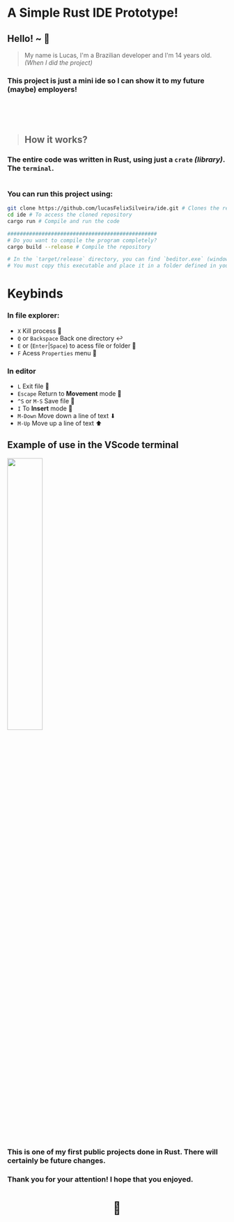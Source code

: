 # A Simple Rust IDE Prototype!

## Hello! ~ 👋
> My name is Lucas, I'm a Brazilian developer and I'm 14 years old. _(When I did the project)_

### This project is just a mini ide so I can show it to my future (maybe) employers!

##

<br>
<br>

> ## How it works?

### The entire code was written in Rust, using just a `crate` ***(library)***. The `terminal`.

#

### You can run this project using:

```bash
git clone https://github.com/lucasFelixSilveira/ide.git # Clones the repository
cd ide # To access the cloned repository
cargo run # Compile and run the code

################################################
# Do you want to compile the program completely?
cargo build --release # Compile the repository

# In the `target/release` directory, you can find `beditor.exe` (windows) or `beditor` (Unix based systems).
# You must copy this executable and place it in a folder defined in your environment variables. (In the `path` field)
```

# Keybinds
### In file explorer:
- `X` Kill process 🚫
- `Q` or `Backspace` Back one directory ↩️
- `E` or (`Enter`|`Space`) to acess file or folder 🚪
- `F` Acess `Properties` menu 📓

### In editor
- `L` Exit file 🚪
- `Escape` Return to **Movement** mode 🦶
- `^S` or `M-S` Save file 📂
- `I` To **Insert** mode 📝
- `M-Down` Move down a line of text ⬇
- `M-Up` Move up a line of text ⬆

## Example of use in the VScode terminal

<img src="https://imgur.com/npX5xyU.png" width="40%">

### This is one of my first public projects done in Rust. There will certainly be future changes.

### Thank you for your attention! I hope that you enjoyed. 
<div align="center">

# 💜
</div>

